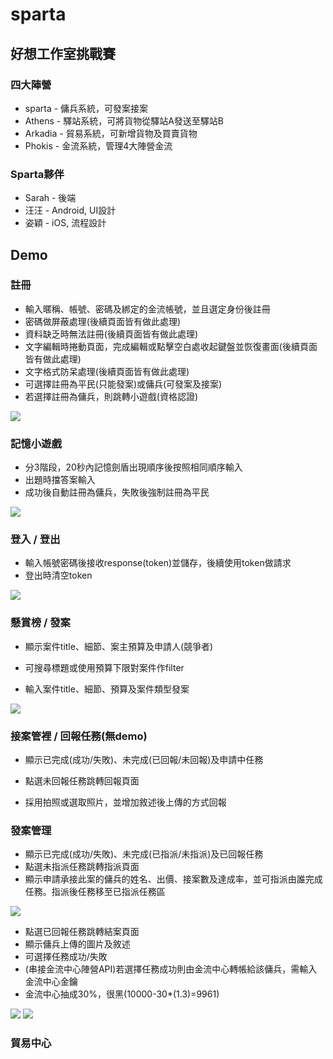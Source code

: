 # sparta

## 好想工作室挑戰賽

### 四大陣營
* sparta - 傭兵系統，可發案接案
* Athens - 驛站系統，可將貨物從驛站A發送至驛站B
* Arkadia - 貿易系統，可新增貨物及買賣貨物
* Phokis - 金流系統，管理4大陣營金流

### Sparta夥伴
* Sarah - 後端
* 汪汪 - Android, UI設計
* 姿穎 - iOS, 流程設計

## Demo

### 註冊

* 輸入暱稱、帳號、密碼及綁定的金流帳號，並且選定身份後註冊
* 密碼做屏蔽處理(後續頁面皆有做此處理)
* 資料缺乏時無法註冊(後續頁面皆有做此處理)
* 文字編輯時捲動頁面，完成編輯或點擊空白處收起鍵盤並恢復畫面(後續頁面皆有做此處理)
* 文字格式防呆處理(後續頁面皆有做此處理)
* 可選擇註冊為平民(只能發案)或傭兵(可發案及接案)
* 若選擇註冊為傭兵，則跳轉小遊戲(資格認證)

![](https://github.com/ablacktaco/sparta/blob/master/resign.gif)

### 記憶小遊戲

* 分3階段，20秒內記憶劍盾出現順序後按照相同順序輸入
* 出題時擋答案輸入
* 成功後自動註冊為傭兵，失敗後強制註冊為平民

![](https://github.com/ablacktaco/sparta/blob/master/qualification.gif)

### 登入 / 登出

* 輸入帳號密碼後接收response(token)並儲存，後續使用token做請求
* 登出時清空token

![](https://github.com/ablacktaco/sparta/blob/master/login.gif)

### 懸賞榜 / 發案

* 顯示案件title、細節、案主預算及申請人(競爭者)
* 可搜尋標題或使用預算下限對案件作filter

* 輸入案件title、細節、預算及案件類型發案

![](https://github.com/ablacktaco/sparta/blob/master/post.gif)

### 接案管裡 / 回報任務(無demo)

* 顯示已完成(成功/失敗)、未完成(已回報/未回報)及申請中任務
* 點選未回報任務跳轉回報頁面

* 採用拍照或選取照片，並增加敘述後上傳的方式回報

### 發案管理

* 顯示已完成(成功/失敗)、未完成(已指派/未指派)及已回報任務
* 點選未指派任務跳轉指派頁面
* 顯示申請承接此案的傭兵的姓名、出價、接案數及達成率，並可指派由誰完成任務。指派後任務移至已指派任務區

![](https://github.com/ablacktaco/sparta/blob/master/postManager.gif)

* 點選已回報任務跳轉結案頁面
* 顯示傭兵上傳的圖片及敘述
* 可選擇任務成功/失敗
* (串接金流中心陣營API)若選擇任務成功則由金流中心轉帳給該傭兵，需輸入金流中心金鑰
* 金流中心抽成30%，很黑(10000-30*(1.3)=9961)

![](https://github.com/ablacktaco/sparta/blob/master/decide1.gif) ![](https://github.com/ablacktaco/sparta/blob/master/decide2.gif)

### 貿易中心
